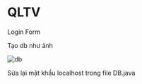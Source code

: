 # QLTV
Login Form

Tạo db như ảnh

 ![db](https://i.imgur.com/55lBjOo.png)

Sửa lại mật khẩu localhost trong file DB.java



